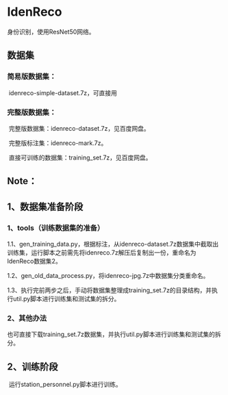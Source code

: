 # IdenReco

身份识别，使用ResNet50网络。



## 数据集

### 简易版数据集：

​	idenreco-simple-dataset.7z，可直接用

### 完整版数据集：

​	完整版数据集：idenreco-dataset.7z，见百度网盘。

​	完整版标注集：idenreco-mark.7z。

​	直接可训练的数据集：training_set.7z，见百度网盘。

## Note：

## 1、数据集准备阶段

### 1、tools（训练数据集的准备）

1.1、gen_training_data.py，根据标注，从idenreco-dataset.7z数据集中截取出训练集，运行脚本之前需先将idenreco.7z解压后复制出一份，重命名为 IdenReco数据集2。

1.2、gen_old_data_process.py，将idenreco-jpg.7z中数据集分类重命名。

1.3、执行完前两步之后，手动将数据集整理成training_set.7z的目录结构，并执行util.py脚本进行训练集和测试集的拆分。

### 2、其他办法

​	也可直接下载training_set.7z数据集，并执行util.py脚本进行训练集和测试集的拆分。

## 2、训练阶段

​	运行station_personnel.py脚本进行训练。

